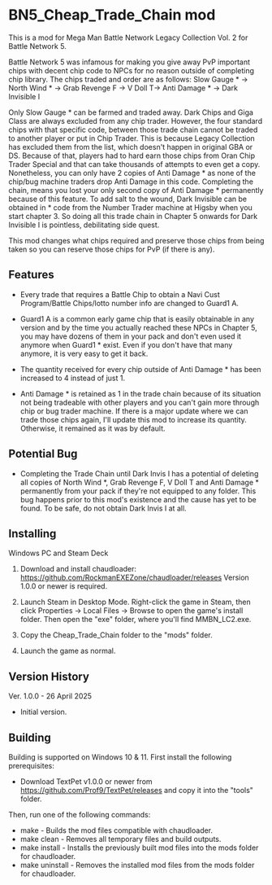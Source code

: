 BN5_Cheap_Trade_Chain mod
==============================

This is a mod for Mega Man Battle Network Legacy Collection Vol. 2 for Battle Network 5.

Battle Network 5 was infamous for making you give away PvP important chips with decent chip code to NPCs for no reason outside of completing chip library. The chips traded and order are as follows:
Slow Gauge * -> North Wind * -> Grab Revenge F -> V Doll T-> Anti Damage * -> Dark Invisible I

Only Slow Gauge * can be farmed and traded away. Dark Chips and Giga Class are always excluded from any chip trader. However, the four standard chips with that specific code, between those trade chain cannot be traded to another player or put in Chip Trader. This is because Legacy Collection has excluded them from the list, which doesn't happen in original GBA or DS. Because of that, players had to hard earn those chips from Oran Chip Trader Special and that can take thousands of attempts to even get a copy. Nonetheless, you can only have 2 copies of Anti Damage * as none of the chip/bug machine traders drop Anti Damage in this code. Completing the chain, means you lost your only second copy of Anti Damage * permanently because of this feature. To add salt to the wound, Dark Invisible can be obtained in * code from the Number Trader machine at Higsby when you start chapter 3. So doing all this trade chain in Chapter 5 onwards for Dark Invisible I is pointless, debilitating side quest.

This mod changes what chips required and preserve those chips from being taken so you can reserve those chips for PvP (if there is any). 
 
Features
--------
* Every trade that requires a Battle Chip to obtain a Navi Cust Program/Battle Chips/lotto number info are changed to Guard1 A.

* Guard1 A is a common early game chip that is easily obtainable in any version and by the time you actually reached these NPCs in Chapter 5, you may have dozens of them in your pack and don't even used it anymore when Guard1 * exist. Even if you don't have that many anymore, it is very easy to get it back.

* The quantity received for every chip outside of Anti Damage * has been increased to 4 instead of just 1.

* Anti Damage * is retained as 1 in the trade chain because of its situation not being tradeable with other players and you can't gain more through chip or bug trader machine. If there is a major update where we can trade those chips again, I'll update this mod to increase its quantity. Otherwise, it remained as it was by default. 

Potential Bug
-------------

* Completing the Trade Chain until Dark Invis I has a potential of deleting all copies of North Wind *, Grab Revenge F, V Doll T and Anti Damage * permanently from your pack if they're not equipped to any folder. This bug happens prior to this mod's existence and the cause has yet to be found. To be safe, do not obtain Dark Invis I at all. 

Installing
----------

Windows PC and Steam Deck

1. Download and install chaudloader: https://github.com/RockmanEXEZone/chaudloader/releases Version 1.0.0 or newer is required.

2. Launch Steam in Desktop Mode. Right-click the game in Steam, then click Properties → Local Files → Browse to open the game's install folder. Then open the "exe" folder, where you'll find MMBN_LC2.exe.

3. Copy the Cheap_Trade_Chain folder to the "mods" folder.

4. Launch the game as normal.


Version History
---------------

Ver. 1.0.0 - 26 April 2025

* Initial version.


Building
--------

Building is supported on Windows 10 & 11. First install the following prerequisites:

* Download TextPet v1.0.0 or newer from https://github.com/Prof9/TextPet/releases and copy it into the "tools" folder.

Then, run one of the following commands:

* make - Builds the mod files compatible with chaudloader.
* make clean - Removes all temporary files and build outputs.
* make install - Installs the previously built mod files into the mods folder for chaudloader.
* make uninstall - Removes the installed mod files from the mods folder for chaudloader.
